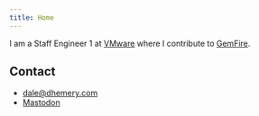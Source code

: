 ```yaml
---
title: Home
---
```


I am a Staff Engineer 1 at [VMware](https://vmware.com)
where I contribute to [GemFire](https://docs.vmware.com/en/VMware-GemFire/).

## Contact

- dale@dhemery.com
- <a rel='me' href='https://mstdn.social/@dhemery'>Mastodon</a>
